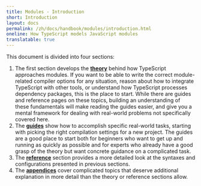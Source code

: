 ```yaml
---
title: Modules - Introduction
short: Introduction
layout: docs
permalink: /zh/docs/handbook/modules/introduction.html
oneline: How TypeScript models JavaScript modules
translatable: true
---
```


This document is divided into four sections:

1. The first section develops the [**theory**](/docs/handbook/modules/theory.html) behind how TypeScript approaches modules. If you want to be able to write the correct module-related compiler options for any situation, reason about how to integrate TypeScript with other tools, or understand how TypeScript processes dependency packages, this is the place to start. While there are guides and reference pages on these topics, building an understanding of these fundamentals will make reading the guides easier, and give you a mental framework for dealing with real-world problems not specifically covered here.
2. The [**guides**](/docs/handbook/modules/guides/choosing-compiler-options.html) show how to accomplish specific real-world tasks, starting with picking the right compilation settings for a new project. The guides are a good place to start both for beginners who want to get up and running as quickly as possible and for experts who already have a good grasp of the theory but want concrete guidance on a complicated task.
3. The [**reference**](/docs/handbook/modules/reference.html) section provides a more detailed look at the syntaxes and configurations presented in previous sections.
4. The [**appendices**](/docs/handbook/modules/appendices/esm-cjs-interop.html) cover complicated topics that deserve additional explanation in more detail than the theory or reference sections allow.
